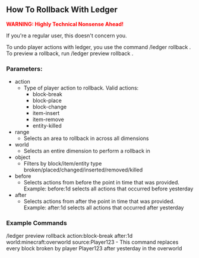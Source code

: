 ## How To Rollback With Ledger

<span style="color:red">**WARNING: Highly Technical Nonsense Ahead!**</span>

If you're a regular user, this doesn't concern you.

To undo player actions with ledger, you use the command /ledger rollback <params>. To preview a rollback, run /ledger preview rollback <params>.

### Parameters:
  - action
    - Type of player action to rollback. Valid actions:
        - block-break
        - block-place
        - block-change
        - item-insert
        - item-remove
        - entity-killed
  - range
    - Selects an area to rollback in across all dimensions
  - world
    - Selects an entire dimension to perform a rollback in
  - object
    - Filters by block/item/entity type broken/placed/changed/inserted/removed/killed
  - before
    - Selects actions from before the point in time that was provided. Example: before:1d selects all actions that occurred before yesterday
  - after
    - Selects actions from after the point in time that was provided. Example: after:1d selects all actions that occurred after yesterday
  
### Example Commands
  /ledger preview rollback action:block-break after:1d world:minecraft:overworld source:Player123 - This command replaces every block broken by player Player123 after yesterday in the overworld
